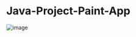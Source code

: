 # Java-Project-Paint-App


![image](https://github.com/user-attachments/assets/46c1dfa4-af32-46f3-a2f4-2fd456416680)

